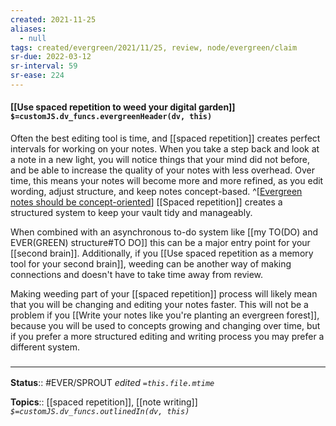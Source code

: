 ```yaml
---
created: 2021-11-25 
aliases:
  - null
tags: created/evergreen/2021/11/25, review, node/evergreen/claim
sr-due: 2022-03-12
sr-interval: 59
sr-ease: 224
---
```


#### [[Use spaced repetition to weed your digital garden]] `$=customJS.dv_funcs.evergreenHeader(dv, this)`

Often the best editing tool is time, and [[spaced repetition]] creates perfect intervals for working on your notes. When you take a step back and look at a note in a new light, you will notice things that your mind did not before, and be able to increase the quality of your notes with less overhead. Over time, this means your notes will become more and more refined, as you edit wording, adjust structure, and keep notes concept-based.
^[[Evergreen notes should be concept-oriented](https://notes.andymatuschak.org/z6bci25mVUBNFdVWSrQNKr6u7AZ1jFzfTVbMF)]
 [[Spaced repetition]] creates a structured system to keep your vault tidy and manageably. 

When combined with an asynchronous to-do system like [[my TO(DO) and EVER(GREEN) structure#TO DO]] this can be a major entry point for your [[second brain]]. Additionally, if you [[Use spaced repetition as a memory tool for your second brain]], weeding can be another way of making connections and doesn't have to take time away from review.

Making weeding part of your [[spaced repetition]] process will likely mean that you will be changing and editing your notes faster. This will not be a problem if you [[Write your notes like you're planting an evergreen forest]], because you will be used to concepts growing and changing over time, but if you prefer a more structured editing and writing process you may prefer a different system.

### <hr class="footnote"/>

**Status**:: #EVER/SPROUT 
*edited `=this.file.mtime`*

**Topics**:: [[spaced repetition]], [[note writing]]
*`$=customJS.dv_funcs.outlinedIn(dv, this)`*
